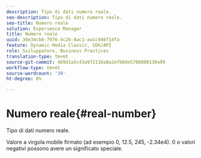 ```yaml
---
description: Tipo di dati numero reale.
seo-description: Tipo di dati numero reale.
seo-title: Numero reale
solution: Experience Manager
title: Numero reale
uuid: 36e34cb8-7976-4c2b-8ac1-aa1c946f14fa
feature: Dynamic Media Classic, SDK/API
role: Sviluppatore, Business Practices
translation-type: tm+mt
source-git-commit: 469d1a5c43a972116a8a2efb0de5708800130a99
workflow-type: tm+mt
source-wordcount: '39'
ht-degree: 0%

---
```



# Numero reale{#real-number}

Tipo di dati numero reale.

Valore a virgola mobile firmato (ad esempio 0, 12.5, 245, -2.34e4). 0 o valori negativi possono avere un significato speciale.